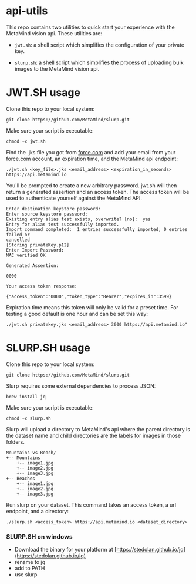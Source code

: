 # api-utils
This repo contains two utilities to quick start your experience with the MetaMind vision api. These utilities are:

- `jwt.sh`: a shell script which simplifies the configuration of your private key.

- `slurp.sh`: a shell script which simplifies the process of uploading bulk images to the MetaMind vision api.

# JWT.SH usage
Clone this repo to your local system:

```
git clone https://github.com/MetaMind/slurp.git
```

Make sure your script is executable:

```
chmod +x jwt.sh
```

Find the .jks file you got from [force.com](http://force.com) and add your email from your force.com account, an expiration time, and the MetaMind api endpoint:

```
./jwt.sh <key_file>.jks <email_address> <expiration_in_seconds> https://api.metamind.io
```

You'll be prompted to create a new arbitrary password. jwt.sh will then return
a generated assertion and an access token. The access token will be used to
authenticate yourself against the MetaMind API.

```
Enter destination keystore password:  
Enter source keystore password:  
Existing entry alias test exists, overwrite? [no]:  yes
Entry for alias test successfully imported.
Import command completed:  1 entries successfully imported, 0 entries failed or
cancelled
[Storing privateKey.p12]
Enter Import Password:
MAC verified OK

Generated Assertion:

0000

Your access token response:

{"access_token":"0000","token_type":"Bearer","expires_in":3599}
```

Expiration time means this token will only be valid for a preset time. For testing a good default is one hour and can be set this way:

```
./jwt.sh privatekey.jks <email_address> 3600 https://api.metamind.io"
```

# SLURP.SH usage
Clone this repo to your local system:

```
git clone https://github.com/MetaMind/slurp.git
```

Slurp requires some external dependencies to process JSON:

```
brew install jq
```

Make sure your script is executable:

```
chmod +x slurp.sh
```

Slurp will upload a directory to MetaMind's api where the parent directory is the dataset name and child directories are the labels for images in those folders.

```
Mountains vs Beach/
+-- Mountains
	+-- image1.jpg
	+-- image2.jpg
	+-- image3.jpg
+-- Beaches
	+-- image1.jpg
	+-- image2.jpg
	+-- image3.jpg
```

Run slurp on your dataset. This command takes an access token, a url
endpoint, and a directory:

```
./slurp.sh <access_token> https://api.metamind.io <dataset_directory>
```

### SLURP.SH on windows
- Download the binary for your platform at [https://stedolan.github.io/jq](https://stedolan.github.io/jq)
- rename to jq
- add to PATH
- use slurp
